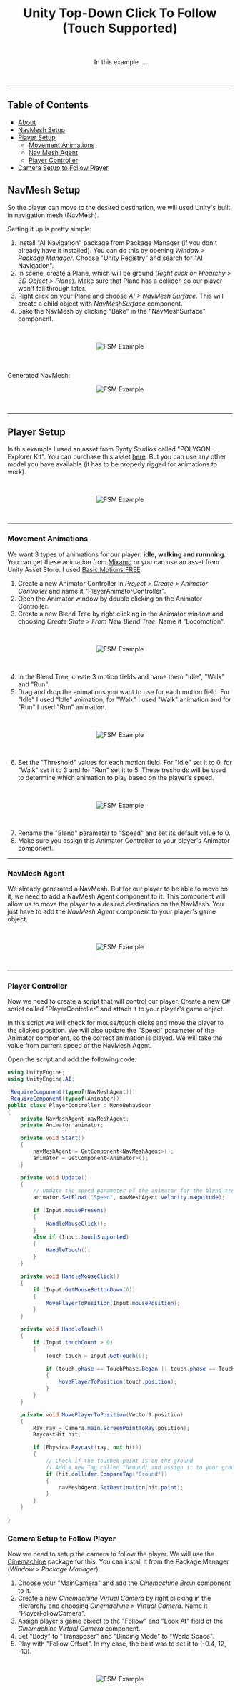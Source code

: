 <h1 align="center">Unity Top-Down Click To Follow (Touch Supported)</h1>

<br />

<p align="center">In this example ...</p>

<br>

<hr>

## Table of Contents

- [About](#about)
- [NavMesh Setup](#navmesh-setup)
- [Player Setup](#player-setup)
    - [Movement Animations](#movement-animations)
    - [Nav Mesh Agent](#navmesh-agent)
    - [Player Controller](#player-controller)
- [Camera Setup to Follow Player](#camera-setup)

<a name="navmesh-setup"></a>
## NavMesh Setup
So the player can move to the desired destination, we will used Unity's built in navigation mesh (NavMesh).

Setting it up is pretty simple:

1. Install "AI Navigation" package from Package Manager (if you don't already have it installed). You can do this by opening _Window > Package Manager_. Choose "Unity Registry" and search for "AI Navigation".
2. In scene, create a Plane, which will be ground (_Right click on Hiearchy > 3D Object > Plane_). Make sure that Plane has a collider, so our player won't fall through later.
3. Right click on your Plane and choose _AI > NavMesh Surface_. This will create a child object with _NavMeshSurface_ component.
4. Bake the NavMesh by clicking "Bake" in the "NavMeshSurface" component.

<br>
<p align="center">
    <img src="Screenshots/navmesh_surface_component.png?raw=true" alt="FSM Example">
</p>
<br/>

<br>
Generated NavMesh:
<br>
<p align="center">
    <img src="Screenshots/generated_navmesh.png?raw=true" alt="FSM Example">
</p>
<br/>

<hr>

<a name="player-setup"></a>
## Player Setup
In this example I used an asset from Synty Studios called "POLYGON - Explorer Kit". You can purchase this asset [here](https://syntystore.com/products/polygon-explorer-kit). But you can use any other model you have available (it has to be properly rigged for animations to work).

<br>
<p align="center">
    <img src="Screenshots/player_model.png?raw=true" alt="FSM Example">
</p>
<br/>

<hr>

<a name="movement-animations"></a>
### Movement Animations
We want 3 types of animations for our player: **idle, walking and runnning**. You can get these animation from [Mixamo](https://www.mixamo.com/) or you can use an asset from Unity Asset Store. I used [Basic Motions FREE](https://assetstore.unity.com/packages/3d/animations/basic-motions-free-154271).

1. Create a new Animator Controller in _Project > Create > Animator Controller_ and name it "PlayerAnimatorController".
2. Open the Animator window by double clicking on the Animator Controller.
3. Create a new Blend Tree by right clicking in the Animator window and choosing _Create State > From New Blend Tree_. Name it "Locomotion".

<br>
<p align="center">
    <img src="Screenshots/player_animator_base_layer.png?raw=true" alt="FSM Example">
</p>
<br>

4. In the Blend Tree, create 3 motion fields and name them "Idle", "Walk" and "Run".
5. Drag and drop the animations you want to use for each motion field. For "Idle" I used "Idle" animation, for "Walk" I used "Walk" animation and for "Run" I used "Run" animation.

<br>
<p align="center">
    <img src="Screenshots/blend_tree.png?raw=true" alt="FSM Example">
</p>
<br>

6. Set the "Threshold" values for each motion field. For "Idle" set it to 0, for "Walk" set it to 3 and for "Run" set it to 5. These tresholds will be used to determine which animation to play based on the player's speed.

<br>
<p align="center">
    <img src="Screenshots/tresholds.png?raw=true" alt="FSM Example">
</p>
<br>

7. Rename the "Blend" parameter to "Speed" and set its default value to 0.
8. Make sure you assign this Animator Controller to your player's Animator component.

<hr>

<a name="navmesh-agent"></a>
### NavMesh Agent
We already generated a NavMesh. But for our player to be able to move on it, we need to add a NavMesh Agent component to it. This component will allow us to move the player to a desired destination on the NavMesh. You just have to add the _NavMesh Agent_ component to your player's game object.

<br>
<p align="center">
    <img src="Screenshots/player_gameobject.png?raw=true" alt="FSM Example">
</p>
<br>

<hr>

<a name="player-controller"></a>
### Player Controller
Now we need to create a script that will control our player. Create a new C# script called "PlayerController" and attach it to your player's game object. 

In this script we will check for mouse/touch clicks and move the player to the clicked position. We will also update the "Speed" parameter of the Animator component, so the correct animation is played. We will take the value from current speed of the NavMesh Agent.

Open the script and add the following code:

```csharp
using UnityEngine;
using UnityEngine.AI;

[RequireComponent(typeof(NavMeshAgent))]
[RequireComponent(typeof(Animator))]
public class PlayerController : MonoBehaviour
{
    private NavMeshAgent navMeshAgent;
    private Animator animator;

    private void Start()
    {
        navMeshAgent = GetComponent<NavMeshAgent>();
        animator = GetComponent<Animator>();
    }

    private void Update()
    {
        // Update the speed parameter of the animator for the blend tree
        animator.SetFloat("Speed", navMeshAgent.velocity.magnitude);

        if (Input.mousePresent)
        {
            HandleMouseClick();
        }
        else if (Input.touchSupported)
        {
            HandleTouch();
        }
    }

    private void HandleMouseClick()
    {
        if (Input.GetMouseButtonDown(0))
        {
            MovePlayerToPosition(Input.mousePosition);
        }
    }

    private void HandleTouch()
    {
        if (Input.touchCount > 0)
        {
            Touch touch = Input.GetTouch(0);

            if (touch.phase == TouchPhase.Began || touch.phase == TouchPhase.Moved)
            {
                MovePlayerToPosition(touch.position);
            }
        }
    }

    private void MovePlayerToPosition(Vector3 position)
    {
        Ray ray = Camera.main.ScreenPointToRay(position);
        RaycastHit hit;

        if (Physics.Raycast(ray, out hit))
        {
            // Check if the touched point is on the ground
            // Add a new Tag called "Ground" and assign it to your ground object
            if (hit.collider.CompareTag("Ground"))
            {
                navMeshAgent.SetDestination(hit.point);
            }
        }
    }

}
```

<a name="camera-setup"></a>
### Camera Setup to Follow Player
Now we need to setup the camera to follow the player. We will use the [Cinemachine](https://unity.com/unity/features/editor/art-and-design/cinemachine) package for this. You can install it from the Package Manager (_Window > Package Manager_).

1. Choose your "MainCamera" and add the _Cinemachine Brain_ component to it.
2. Create a new _Cinemachine Virtual Camera_ by right clicking in the Hierarchy and choosing _Cinemachine > Virtual Camera_. Name it "PlayerFollowCamera".
3. Assign player's game object to the "Follow" and "Look At" field of the _Cinemachine Virtual Camera_ component.
4. Set "Body" to "Transposer" and "Binding Mode" to "World Space".
5. Play with "Follow Offset". In my case, the best was to set it to (-0.4, 12, -13).

<br>
<p align="center">
    <img src="Screenshots/virtual_camera.png?raw=true" alt="FSM Example">
</p>
<br/>
